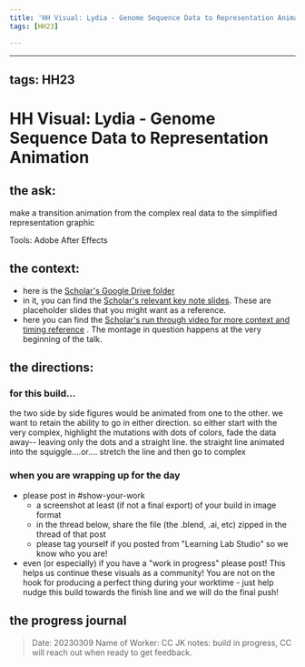 ```yaml
---
title: 'HH Visual: Lydia - Genome Sequence Data to Representation Animation'
tags: [HH23]

---
```


---
tags: HH23
---

# HH Visual: Lydia - Genome Sequence Data to Representation Animation
## the ask:
make a transition animation from the complex real data to the simplified representation graphic

Tools: Adobe After Effects



## the context:
* here is the [Scholar's Google Drive folder](https://drive.google.com/drive/folders/1YKb7SZXXdjAd8hIjghmLISCc417sw-wL)
* in it, you can find the [Scholar's relevant key note slides](https://drive.google.com/file/d/1z8gq8j1TYV6dchvA-UugC1swQnOGLZQE/view?usp=share_link). These are placeholder slides that you might want as a reference.
* here you can find the [Scholar's run through video for more context and timing reference](https://drive.google.com/file/d/145hAK-CCJX7KA6_ymiASec3uRXYPOG7C/view?usp=share_link) . The montage in question happens at the very beginning of the talk.

## the directions:
### for this build...
the two side by side figures would be animated from one to the other. we want to retain the ability to go in either direction. so either start with the very complex, highlight the mutations with dots of colors, fade the data away-- leaving only the dots and a straight line. the straight line animated into the squiggle....or.... 
stretch the line and then go to complex

### when you are wrapping up for the day
* please post in #show-your-work
    * a screenshot at least (if not a final export) of your build in image format
    * in the thread below, share the file (the .blend, .ai, etc) zipped in the thread of that post
    * please tag yourself if you posted from "Learning Lab Studio" so we know who you are!
* even (or especially) if you have a "work in progress" please post! This helps us continue these visuals as a community! You are not on the hook for producing a perfect thing during your worktime - just help nudge this build towards the finish line and we will do the final push!


## the progress journal
> Date: 20230309
> Name of Worker: CC
> JK notes: build in progress, CC will reach out when ready to get feedback.

